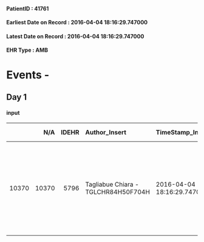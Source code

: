 
#### PatientID : 41761
#### Earliest Date on Record : 2016-04-04 18:16:29.747000
#### Latest Date on Record : 2016-04-04 18:16:29.747000
#### EHR Type : AMB

# Events - 

## Day 1

#### input
|       |    N/A |   IDEHR | Author_Insert                       | TimeStamp_Insert           | EHRType   |   PatientID |   IDDigitalSignDocument | persone_vicine   |   Unnamed: 0_x.1 |   IDANAMNESI_SOCIALE | Patient   | FamigliaAltro   | Paziente_T   | FamigliaAltro_T   |   Non_Rilevabile_x.1 | Note_Non_Rilevabile_x.1   | opt_Problemi   | chk_contr_sintomi   | chk_competenza                                 | opt_paziente_a   | opt_famiglia_a   | opt_adeguatezza   | opt_paziente_solo   | ds_note_con                                                                                                           | opt_presente_assente   | Presenza_minori   | Caregiver_principale   | opt_capacita     | opt_risorse_ec   | opt_paziente_psi   | opt_Ins_vol   | ds_note_prio                                                                                                                                                       | opt_esenzione   | opt_inv_civile   |   invalidita_perc |   ds_codice_es | Needs               | Domestic partnership         | Fragility   | opt_indennita_acc   | opt_legge   | opt_famiglia_psi   |
|------:|-------:|--------:|:------------------------------------|:---------------------------|:----------|------------:|------------------------:|:-----------------|-----------------:|---------------------:|:----------|:----------------|:-------------|:------------------|---------------------:|:--------------------------|:---------------|:--------------------|:-----------------------------------------------|:-----------------|:-----------------|:------------------|:--------------------|:----------------------------------------------------------------------------------------------------------------------|:-----------------------|:------------------|:-----------------------|:-----------------|:-----------------|:-------------------|:--------------|:-------------------------------------------------------------------------------------------------------------------------------------------------------------------|:----------------|:-----------------|------------------:|---------------:|:--------------------|:-----------------------------|:------------|:--------------------|:------------|:-------------------|
| 10370 |  10370 |    5796 | Tagliabue Chiara - TGLCHR84H50F704H | 2016-04-04 18:16:29.747000 | AMB       |       41761 |                  325396 | N/A              |             2963 |                 1911 | Si#1      | Si#1            | Parziale#2   | Si#1              |                    0 | NR                        | No#0           | controllo sintomi#0 | competenza/capacit√† assistenziale caregiver#0 | Congruenti#1     | Congruenti#1     | Si#1              | No#0                | Vive con la moglie Maria di 56 aa che lavora a tempo pieno a Corbetta e la figlia di 23 aa studentessa universitaria. | Presente#1             | No#0              | wife                   | Incrementabile#1 | Adeguate#1       | No#0               | No#0          | Paziente attualmente in carico ad ospedalizzazione domiciliare H Rho, la moglie chiede ricovero del paziente in hospice in caso di ulteriore aggravamento clinico. | Si#1            | Si#1             |               100 |             48 | Clinici#0;Sociali#1 | Coniuge/Convivente#0;Figli#2 | nessuna#0   | No#0                | No#0        | No#0               |


